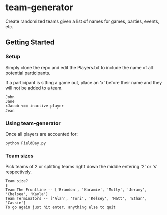 # team-generator
Create randomized teams given a list of names for games, parties, events, etc.

## Getting Started

### Setup

Simply clone the repo and edit the Players.txt to include the name of all potential participants.

If a participant is sitting a game out, place an 'x' before their name and they will not be added to a team.

```text
John
Jane
xJacob <== inactive player
Jean
```

### Using team-generator
Once all players are accounted for:

```shell
python FieldDay.py
```

### Team sizes

Pick teams of 2 or splitting teams right down the middle entering '2' or 's' respectively.

```text
Team size?
s
Team The Frontline -- ['Brandon', 'Karamie', 'Molly', 'Jeramy', 'Chelsea', 'Kayla']
Team Terminators -- ['Alan', 'Tori', 'Kelsey', 'Matt', 'Ethan', 'Cassie']
To go again just hit enter, anything else to quit
```